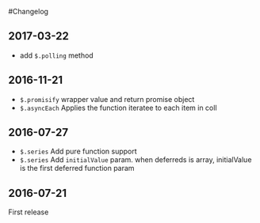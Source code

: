 #Changelog

## 2017-03-22
- add `$.polling` method

## 2016-11-21
- `$.promisify` wrapper value and return promise object
- `$.asyncEach` Applies the function iteratee to each item in coll

## 2016-07-27
- `$.series` Add pure function support
- `$.series` Add `initialValue` param. when deferreds is array, initialValue is the first deferred function param

## 2016-07-21
First release

